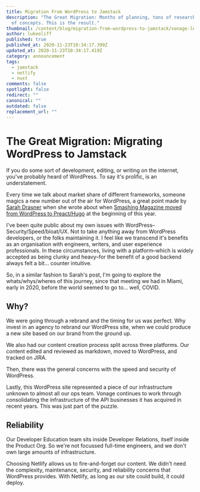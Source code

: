 ```yaml
---
title: Migration From WordPress to Jamstack
description: "The Great Migration: Months of planning, tons of research, 3 proof
  of concepts. This is the result."
thumbnail: /content/blog/migration-from-wordpress-to-jamstack/vonage-learn.png
author: lukeoliff
published: true
published_at: 2020-11-23T10:34:17.399Z
updated_at: 2020-11-23T10:34:17.419Z
category: announcement
tags:
  - jamstack
  - netlify
  - nuxt
comments: false
spotlight: false
redirect: ""
canonical: ""
outdated: false
replacement_url: ""
---
```

# The Great Migration: Migrating WordPress to Jamstack

If you do some sort of development, editing, or writing on the internet, you've probably heard of WordPress. To say it's prolific, is an understatement.

Every time we talk about market share of different frameworks, someone magics a new number out of the air for WordPress, a great point made by [Sarah Drasner](https://dev.to/sarah_edo) when she wrote about when [Smashing Magazine moved from WordPress to Preact/Hugo](https://www.smashingmagazine.com/2020/01/migration-from-wordpress-to-jamstack/) at the beginning of this year.

I've been quite public about my own issues with WordPress–Security/Speed/bloat/UX. Not to take anything away from WordPress developers, or the folks maintaining it. I feel like we transcend it's benefits as an organisation with engineers, writers, and user experience professionals. In these circumstances, living with a platform–which is widely accepted as being clunky and heavy–for the benefit of a good backend always felt a bit... counter intuitive.

So, in a similar fashion to Sarah's post, I'm going to explore the whats/whys/wheres of this journey, since that meeting we had in Miami, early in 2020, before the world seemed to go to... well, COVID.

## Why?

We were going through a rebrand and the timing for us was perfect. Why invest in an agency to rebrand our WordPress site, when we could produce a new site based on our brand from the ground up.

We also had our content creation process split across three platforms. Our content edited and reviewed as markdown, moved to WordPress, and tracked on JIRA.

Then, there was the general concerns with the speed and security of WordPress.

Lastly, this WordPress site represented a piece of our infrastructure unknown to almost all our ops team. Vonage continues to work through consolidating the infrastructure of the API businesses it has acquired in recent years. This was just part of the puzzle.

## Reliability

Our Developer Education team sits inside Developer Relations, itself inside the Product Org. So we're not focussed full-time engineers, and we don't own large amounts of infrastructure.

Choosing Netlify allows us to fire-and-forget our content. We didn't need the complexity, maintenance, security, and reliability concerns that WordPress provides. With Netlify, as long as our site could build, it could deploy.